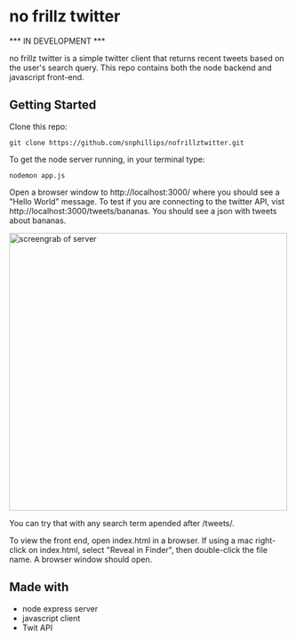 # no frillz twitter

*** IN DEVELOPMENT ***

no frillz twitter is a simple twitter client that returns recent tweets based on the user's search query. This repo contains both the node backend and javascript front-end.

## Getting Started

Clone this repo:

`git clone https://github.com/snphillips/nofrillztwitter.git`

To get the node server running, in your terminal type:

`nodemon app.js`

Open a browser window to http://localhost:3000/ where you should see a "Hello World" message.
To test if you are connecting to the twitter API, vist http://localhost:3000/tweets/bananas. You should see a json with tweets about bananas.

<img src="https://i.imgur.com/3bvGapG.png" width="500" alt="screengrab of server">
     
You can try that with any search term apended after /tweets/.


To view the front end, open index.html in a browser. If using a mac right-click on index.html, select "Reveal in Finder", then double-click the file name. A browser window should open. 


## Made with
- node express server
- javascript client
- Twit API
